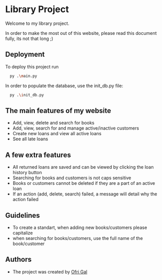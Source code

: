 # Library Project

Welcome to my library project.

In order to make the most out of this website, please read this document fully, its not that long ;)

## Deployment

To deploy this project run

```bash
  py .\main.py
```
In order to populate the database, use the init_db.py file: 

```bash
  py .\init_db.py
```

## The main features of my website

- Add, view, delete and search for books
- Add, view, search for and manage active/inactive customers
- Create new loans and view all active loans
- See all late loans

## A few extra features 

- All returned loans are saved and can be viewed by clicking the loan history button
- Searching for books and customers is not caps sensitive
- Books or customers cannot be deleted if they are a part of an active loan
- If an action (add, delete, search) failed, a message will detail why the action failed

## Guidelines

- To create a standart, when adding new books/customers please capitalize
- when searching for books/customers, use the full name of the book/customer
## Authors

- The project was created by [Ofri Gal](https://www.github.com/ofri868)

